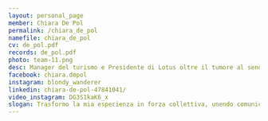 ```yaml
---
layout: personal_page
member: Chiara De Pol
permalink: /chiara_de_pol
namefile: chiara_de_pol
cv: de_pol.pdf
records: de_pol.pdf
photo: team-11.png
desc: Manager del turismo e Presidente di Lotus oltre il tumore al seno. Da anni a fianco delle donne e impegnata nel sociale.<br/>Sono da sempre appassionata e curiosa di nuovi linguaggi e modalità di comunicazione. Negli ultimi anni mi sono specializzata in comunicazione digitale (social media marketing, influencer marketing e digital pr) facendo così diventare una passione la mia professione. Nel 2018 mi sono ammalata di tumore al seno e durante quel periodo ho incontrato molte persone spaventate per lo più per la “non conoscenza” della malattia, del percorso di cura, degli effetti collaterali delle terapie… spesso, infatti, queste informazioni non sono facili da capire o trovare. Mi sono resa conto quindi che queste mie competenze avrebbero potuto aiutare molte persone ad accedere in modo più facile ed immediato alle corrette informazioni e a conoscere meglio alcuni aspetti della malattia. Grazie, infatti, a progetti di comunicazioni con linguaggi semplici ed immediati, sempre validati da esperti e / o medici, sono riuscita a raggiungere molte persone. Una delle iniziative che ho realizzato si chiama Trekking Rosa ed è progetto di comunicazione e prevenzione non convenzionale del cancro. A seguito di questo ho anche fondato assieme ad un gruppo di 7 donne l’Associazione – Lotus Oltre il Tumore al Seno che si occupa di supportare il/la paziente oncologico con la consapevolezza di chi ha già affrontato e vinto il cancro e ha quindi ben presente le necessità dei pazienti.
facebook: chiara.depol
instagram: blondy_wanderer
linkedin: chiara-de-pol-47841041/
video_instagram: DG3S1kaK6_x
slogan: Trasformo la mia esperienza in forza collettiva, unendo comunicazione e solidarietà per sostenere chi affronta sfide difficili.
---
```

